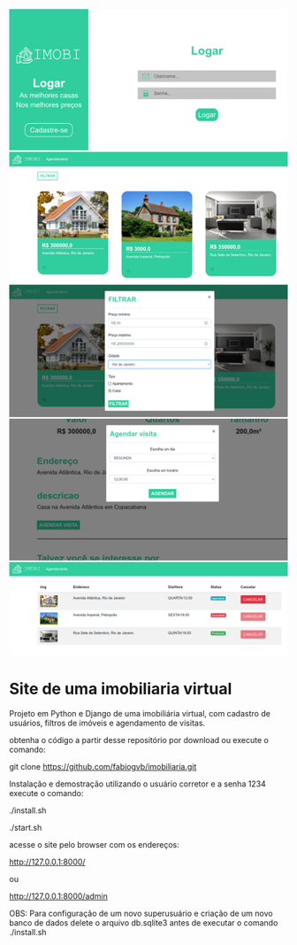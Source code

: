 <img src="exemplo-image1.png" alt="exemplo imagem">
<img src="exemplo-image2.png" alt="exemplo imagem">
<img src="exemplo-image3.png" alt="exemplo imagem">
<img src="exemplo-image4.png" alt="exemplo imagem">
<img src="exemplo-image5.png" alt="exemplo imagem">

# Site de uma imobiliaria virtual

Projeto em Python e Django de uma imobiliária virtual, com cadastro de usuários, filtros de imóveis e agendamento de visitas.

obtenha o código a partir desse repositório por download ou execute o comando:

git clone https://github.com/fabiogvb/imobiliaria.git


Instalação e demostração utilizando o usuário corretor e a senha 1234 execute o comando:

./install.sh

./start.sh

acesse o site pelo browser com os endereços:

http://127.0.0.1:8000/

ou 

http://127.0.0.1:8000/admin

OBS: Para configuração de um novo superusuário e criação de um novo banco de dados delete o arquivo db.sqlite3 antes de executar o comando ./install.sh


